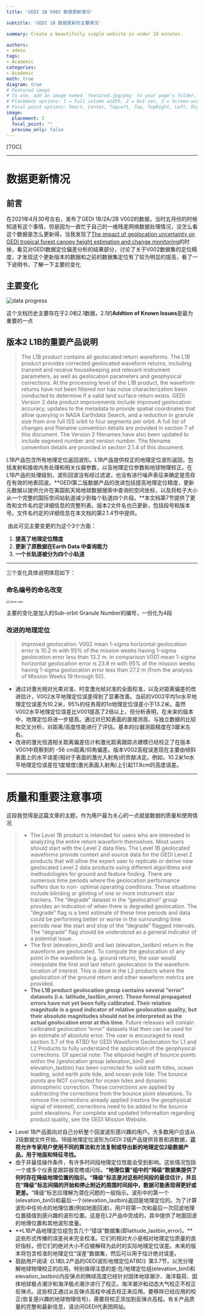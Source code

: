 ```yaml
---
title: 'GEDI 1B V002 数据更新情况'

subtitle: 'GEDI 1B 数据更新的主要情况'

summary: Create a beautifully simple website in under 10 minutes.

authors:
- admin
tags:
- Academic
categories:
- Academic
math: true
diagram: true
# Featured image
# To use, add an image named `featured.jpg/png` to your page's folder.
# Placement options: 1 = Full column width, 2 = Out-set, 3 = Screen-width
# Focal point options: Smart, Center, TopLeft, Top, TopRight, Left, Right, BottomLeft, Bottom, BottomRight
image:
  placement: 2
  focal_point: ""
  preview_only: false
---
```


[TOC]

------



# 数据更新情况

## 前言

在2021年4月30号左右，发布了GEDI 1B/2A/2B V002的数据，当时五月份的时候知道有这个事情，但是因为一直忙于自己的一维残差网络数据处理情况，没怎么看这个数据是怎么更新得，当我发现了[The impact of geolocation uncertainty on GEDI tropical forest canopy height estimation and change monitoring](https://doi.org/10.1016/j.srs.2021.100024)的时候，看见对GEDI数据定位偏差分析的结果部分，讨论了关于V002数据集的定位精度，才发现这个更新版本的数据和之前的数据集定位有了较为明显的提高，看了一下说明书，了解一下主要的变化

## 主要变化

![data progress](/1.png)

这个文档历史主要存在于2.0和2.1数据，2.1的**Addtion of Known Issues**是最为重要的一点

## 版本2 L1B的重要产品说明

>  The L1B product contains all geolocated return waveforms. The L1B product provides corrected geolocated waveform returns, including transmit and receive housekeeping and relevant instrument parameters, as well as geolocation parameters and geophysical corrections. At the processing level of the L1B  product, the waveform returns have not been filtered nor has noise  characterization been conducted to determine if a valid land surface return exists.   GEDI Version 2 data product improvements include improved geolocation  accuracy, updates to the metadata to provide spatial coordinates that allow  querying in NASA Earthdata Search, and a reduction in granule size from one full  ISS orbit to four segments per orbit. A full list of changes and filename convention  details are provided in section 7 of this document. The Version 2 filenames have  also been updated to include segment number and version number. The filename  convention details are provided in section 2.1.4 of this document. 



​	L1B产品包含所有地理定位返回波形。L1B产品提供校正的地理定位波形返回，包括发射和接收内务处理和相关仪器参数，以及地理定位参数和地球物理校正。在L1B产品的处理级别，波形回波没有经过滤波，也没有进行噪声表征来确定是否存在有效的地表回波。**GEDI第二版数据产品的改进包括提高地理定位精度，更新元数据以提供允许在美国航天局地球数据搜索中查询的空间坐标，以及将粒子大小从一个完整的国际空间站轨道减少到每个轨道四个片段。**本文档第7节提供了更改和文件名约定详细信息的完整列表。版本2文件名也已更新，包括段号和版本号。文件名约定的详细信息在本文档的第2.1.4节中提供。

​	由此可见主要变更的为这个3个方面：

1. **提高了地理定位精度**
2. **更新了原数据在Earth Data 中查询能力**
3. **一个长轨道被分为四个小轨道**

------

三个变化具体说明体现如下：

### 命名编号的命名改变

<img src="/2.png" alt="name rules" style="zoom:50%;" />

主要的变化是加入的Sub-orbit Granule Number的编号，一份化为4段

### 改进的地理定位

> Improved geolocation: V002 mean 1-sigma horizontal geolocation error is 10.2 m 
> with 95% of the mission weeks having 1-sigma geolocation error less than 13.2 
> m.  In comparison V001 mean 1-sigma horizontal geolocation error is 23.8 m with 
> 95% of the mission weeks having 1-sigma geolocation error less than 27.2 m 
> (from the analysis of Mission Weeks 19 through 50). 

- 通过对激光相对光束对准、时变激光帧对准的全面校准，以及对距离偏差的改进估计，V002水平地理定位误差得到了显著改善。当前的V002平均1σ水平地理定位误差为10.2米，95%的任务周的1σ地理定位误差小于13.2米。虽然V002水平地理定位误差比V001提高了2倍以上，但分析表明，在未来的版本中，地理定位将进一步提高。通过对已知表面的直接测高、与独立数据的比较和交叉分析，对距离/高度性能进行了评估。基本的仪器测距精度在3厘米左右。
- 改进的激光信道相关距离偏差估计和激光距离跟踪点建模已经校正了在版本V001中观察到的  -56 cm距离/仰角偏差。版本V002高程误差现在主要由倾斜表面上的水平误差(相对于表面的激光入射角)的贡献决定。例如，10.2米1σ水平地理定位误差在1度坡度(激光表面入射角)上引起17.8cm的高度误差。

------

# 质量和重要注意事项

这段我觉得是这篇文章的主题，作为用户最为关心的一点就是数据的质量和使用情况

> - The Level 1B product is intended for users who are interested in analyzing the entire  return waveform themselves.  Most users should start with the Level 2 data files. The  Level 1B geolocated waveforms provide context and source data for the GEDI Level 2  products that will allow the expert user to replicate or derive new geolocated Level 2 data  products using different algorithms and methodologies for ground and feature finding.  There are numerous time periods where the geolocation performance suffers due to non- optimal operating conditions. These situations include blinding or glinting of one or more  instrument star trackers. The “degrade” dataset in the “geolocation” group provides an  indication of when there is degraded geolocation. The “degrade” flag is a best estimate  of these time periods and data could be performing better or worse in the surrounding  time periods near the start and stop of the “degrade” flagged intervals. The “degrade” flag  should be understood as a general indicator of a potential issue.    
> - The first (elevation_bin0) and last (elevation_lastbin) return in the waveform are  geolocated. To compute the geolocation of any point in the waveform (e.g. ground return),  the user would interpolate the first and last return geolocation to the waveform location of  interest. This is done in the L2 products where the geolocation of the ground return and  other waveform metrics are provided. 
> - **The L1B product geolocation group contains several “error”  datasets (i.e.  latitude_lastbin_error). These formal propagated errors have not yet been fully calibrated.  Their relative magnitude is a good indicator of relative geolocation quality, but their  absolute magnitudes should not be interpreted as the actual geolocation error at this time.**  Future releases will contain calibrated geolocation “error” datasets that then can be used  for an estimate of absolute error.   The user is encouraged to read section 3.7 of the ATBD for GEDI Waveform Geolocation  for L1 and L2 Products to fully understand the application of the geophysical corrections.  Of special note: The ellipsoid height of bounce points within the /geolocation group  (elevation_bin0 and elevation_lastbin) has been corrected for solid earth tides,  ocean loading, solid earth pole tide, and ocean pole tide. The bounce points are NOT  corrected for ocean tides and dynamic atmospheric correction. These corrections are  applied by subtracting the corrections from the bounce point elevations. To remove the  corrections already applied (restore the geophysical signal of interest), corrections need  to be added to the bounce point elevations.    For complete and updated information regarding product quality, see the  GEDI Mission Website. 

- Level 1B产品面向对自己分析整个回波波形感兴趣的用户。大多数用户应该从2级数据文件开始。1B级地理定位波形为GEDI 2级产品提供背景和源数据，**这将允许专家用户使用不同的算法和方法复制或导出新的地理定位2级数据产品，用于地面和特征寻找。**
- 由于非最佳操作条件，有许多时间段地理定位性能会受到影响。这些情况包括一个或多个仪表星跟踪器变瞎或闪烁。**“地理位置”组中的“降级”数据集提供了何时存在降级地理位置的指示。“降级”标志是对这些时间段的最佳估计，并且在“降级”标志间隔的开始和停止附近的周围时间段中，数据可能表现得更好或更差。**“降级”标志应理解为潜在问题的一般指示。波形中的第一个(elevation_bin0)和最后一个(elevation_lastbin)返回是地理定位的。为了计算波形中任何点的地理位置(例如地面回波)，用户将第一次和最后一次回波地理位置插值到感兴趣的波形位置。这是在L2产品中完成的，其中提供了地面回波的地理位置和其他波形度量。
- **L1B产品地理定位组包含几个“错误”数据集(即latitude_lastbin_error)。**这些形式传播的误差尚未完全校准。它们的相对大小是相对地理定位质量的良好指标，但它们的绝对大小不应被解释为此时的实际地理定位误差。未来的版本将包含校准的地理定位“误差”数据集，然后可以用于估计绝对误差。
- 鼓励用户阅读《L1和L2产品的GEDI波形地理定位ATBD》第3.7节，以充分理解地球物理校正的应用。特别值得注意的是:在/地理定位组(elevation_bin0和elevation_lastbin)内反弹点的椭球高度已经针对固体地球潮汐、海洋载荷、固体地球极点潮汐和海洋极点潮汐进行了校正。海洋潮汐和动态大气校正不校正反弹点。这些校正通过从反弹点高程中减去校正来应用。要移除已经应用的校正(恢复感兴趣的地球物理信号)，需要将校正添加到反弹点高程。有关产品质量的完整和最新信息，请访问GEDI代表团网站。
